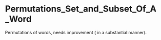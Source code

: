 # Permutations_Set_and_Subset_Of_A_Word
Permutations of words, needs improvement ( in a substantial manner). 
